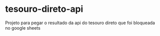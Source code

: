 # tesouro-direto-api
Projeto para pegar o resultado da api do tesouro direto que foi bloqueada no google sheets
